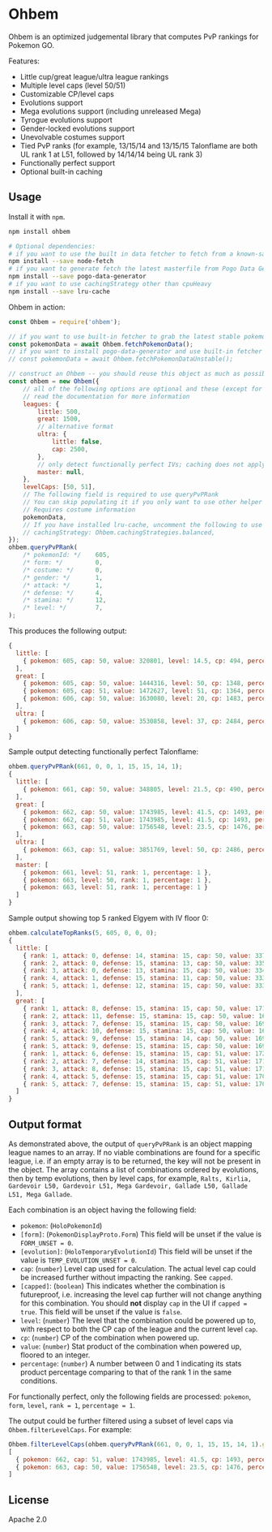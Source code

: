 # Ohbem

Ohbem is an optimized judgemental library that computes PvP rankings for Pokemon GO.

Features:

* Little cup/great league/ultra league rankings
* Multiple level caps (level 50/51)
* Customizable CP/level caps
* Evolutions support
* Mega evolutions support (including unreleased Mega)
* Tyrogue evolutions support
* Gender-locked evolutions support
* Unevolvable costumes support
* Tied PvP ranks
  (for example, 13/15/14 and 13/15/15 Talonflame are both UL rank 1 at L51, followed by 14/14/14 being UL rank 3)
* Functionally perfect support
* Optional built-in caching


## Usage

Install it with `npm`.

```sh
npm install ohbem

# Optional dependencies:
# if you want to use the built in data fetcher to fetch from a known-safe/stable masterfile repo
npm install --save node-fetch
# if you want to generate fetch the latest masterfile from Pogo Data Generator (alternative to the option above)
npm install --save pogo-data-generator
# if you want to use cachingStrategy other than cpuHeavy
npm install --save lru-cache
```

Ohbem in action:

```js
const Ohbem = require('ohbem');

// if you want to use built-in fetcher to grab the latest stable pokemon data
const pokemonData = await Ohbem.fetchPokemonData();
// if you want to install pogo-data-generator and use built-in fetcher
// const pokemonData = await Ohbem.fetchPokemonDataUnstable();

// construct an Ohbem -- you should reuse this object as much as possible since it holds a cache
const ohbem = new Ohbem({
    // all of the following options are optional and these (except for pokemonData) are the default values
    // read the documentation for more information
    leagues: {
        little: 500,
        great: 1500,
        // alternative format
        ultra: {
            little: false,
            cap: 2500,
        },
        // only detect functionally perfect IVs; caching does not apply
        master: null,
    },
    levelCaps: [50, 51],
    // The following field is required to use queryPvPRank
    // You can skip populating it if you only want to use other helper methods
    // Requires costume information
    pokemonData,
    // If you have installed lru-cache, uncomment the following to use caching:
    // cachingStrategy: Ohbem.cachingStrategies.balanced,
});
ohbem.queryPvPRank(
    /* pokemonId: */    605,
    /* form: */         0,
    /* costume: */      0,
    /* gender: */       1,
    /* attack: */       1,
    /* defense: */      4,
    /* stamina: */      12,
    /* level: */        7,
);
```

This produces the following output:

```js
{
  little: [
    { pokemon: 605, cap: 50, value: 320801, level: 14.5, cp: 494, percentage: 0.95123, rank: 548, capped: true }
  ],
  great: [
    { pokemon: 605, cap: 50, value: 1444316, level: 50, cp: 1348, percentage: 0.84457, rank: 3158 },
    { pokemon: 605, cap: 51, value: 1472627, level: 51, cp: 1364, percentage: 0.85568, rank: 3128 },
    { pokemon: 606, cap: 50, value: 1630080, level: 20, cp: 1483, percentage: 0.97364, rank: 384, capped: true }
  ],
  ultra: [
    { pokemon: 606, cap: 50, value: 3530858, level: 37, cp: 2484, percentage: 0.97604, rank: 512, capped: true }
  ]
}
```

Sample output detecting functionally perfect Talonflame:
```js
ohbem.queryPvPRank(661, 0, 0, 1, 15, 15, 14, 1);
{
  little: [
    { pokemon: 661, cap: 50, value: 348805, level: 21.5, cp: 490, percentage: 0.89401, rank: 3287, capped: true }
  ],
  great: [
    { pokemon: 662, cap: 50, value: 1743985, level: 41.5, cp: 1493, percentage: 0.94736, rank: 1087 },
    { pokemon: 662, cap: 51, value: 1743985, level: 41.5, cp: 1493, percentage: 0.94736, rank: 1328 },
    { pokemon: 663, cap: 50, value: 1756548, level: 23.5, cp: 1476, percentage: 0.94144, rank: 2867, capped: true }
  ],
  ultra: [
    { pokemon: 663, cap: 51, value: 3851769, level: 50, cp: 2486, percentage: 0.99275, rank: 21 }
  ],
  master: [
    { pokemon: 661, level: 51, rank: 1, percentage: 1 },
    { pokemon: 663, level: 50, rank: 1, percentage: 1 },
    { pokemon: 663, level: 51, rank: 1, percentage: 1 }
  ]
}
```

Sample output showing top 5 ranked Elgyem with IV floor 0:
```js
ohbem.calculateTopRanks(5, 605, 0, 0, 0);
{
  little: [
    { rank: 1, attack: 0, defense: 14, stamina: 15, cap: 50, value: 337248, level: 14, cp: 500, percentage: 1, capped: true },
    { rank: 2, attack: 0, defense: 15, stamina: 13, cap: 50, value: 335954, level: 14, cp: 500, percentage: 0.99616, capped: true },
    { rank: 3, attack: 0, defense: 13, stamina: 15, cap: 50, value: 334290, level: 14, cp: 498, percentage: 0.99123, capped: true },
    { rank: 4, attack: 1, defense: 15, stamina: 11, cap: 50, value: 333943, level: 14, cp: 500, percentage: 0.9902, capped: true },
    { rank: 5, attack: 1, defense: 12, stamina: 15, cap: 50, value: 333571, level: 14, cp: 499, percentage: 0.98909, capped: true }
  ],
  great: [
    { rank: 1, attack: 8, defense: 15, stamina: 15, cap: 50, value: 1710113, level: 50, cp: 1498, percentage: 1 },
    { rank: 2, attack: 11, defense: 15, stamina: 15, cap: 50, value: 1699358, level: 48.5, cp: 1500, percentage: 0.99371 },
    { rank: 3, attack: 7, defense: 15, stamina: 15, cap: 50, value: 1699151, level: 50, cp: 1489, percentage: 0.99359 },
    { rank: 4, attack: 10, defense: 15, stamina: 15, cap: 50, value: 1698809, level: 49, cp: 1500, percentage: 0.99339 },
    { rank: 5, attack: 9, defense: 15, stamina: 14, cap: 50, value: 1698192, level: 49.5, cp: 1494, percentage: 0.99303 },
    { rank: 5, attack: 9, defense: 15, stamina: 15, cap: 50, value: 1698192, level: 49.5, cp: 1499, percentage: 0.99303 },
    { rank: 1, attack: 6, defense: 15, stamina: 15, cap: 51, value: 1720993, level: 51, cp: 1497, percentage: 1 },
    { rank: 2, attack: 7, defense: 14, stamina: 15, cap: 51, value: 1717106, level: 51, cp: 1500, percentage: 0.99774 },
    { rank: 3, attack: 8, defense: 15, stamina: 15, cap: 51, value: 1710113, level: 50, cp: 1498, percentage: 0.99368 },
    { rank: 4, attack: 5, defense: 15, stamina: 15, cap: 51, value: 1709818, level: 51, cp: 1487, percentage: 0.99351 },
    { rank: 5, attack: 7, defense: 15, stamina: 15, cap: 51, value: 1709291, level: 50.5, cp: 1498, percentage: 0.9932 }
  ]
}
```

## Output format

As demonstrated above, the output of `queryPvPRank` is an object mapping league names to an array.
If no viable combinations are found for a specific league, i.e. if an empty array is to be returned, the key will not be present in the object.
The array contains a list of combinations ordered by evolutions, then by temp evolutions, then by level caps, for example, `Ralts, Kirlia, Gardevoir L50, Gardevoir L51, Mega Gardevoir, Gallade L50, Gallade L51, Mega Gallade`.

Each combination is an object having the following field:

* `pokemon`: (`HoloPokemonId`)
* `[form]`: (`PokemonDisplayProto.Form`) This field will be unset if the value is `FORM_UNSET = 0`.
* `[evolution]`: (`HoloTemporaryEvolutionId`) This field will be unset if the value is `TEMP_EVOLUTION_UNSET = 0`.
* `cap`: (`number`) Level cap used for calculation. The actual level cap could be increased further without impacting the ranking. See `capped`.
* `[capped]`: (`boolean`) This indicates whether the combination is futureproof, i.e. increasing the level cap further will not change anything for this combination. You should **not** display `cap` in the UI if `capped = true`. This field will be unset if the value is `false`.
* `level`: (`number`) The level that the combination could be powered up to, with respect to both the CP cap of the league and the current level `cap`.
* `cp`: (`number`) CP of the combination when powered up.
* `value`: (`number`) Stat product of the combination when powered up, floored to an integer.
* `percentage`: (`number`) A number between 0 and 1 indicating its stats product percentage comparing to that of the rank 1 in the same conditions.

For functionally perfect, only the following fields are processed: `pokemon`, `form`, `level`, `rank = 1`, `percentage = 1`.

The output could be further filtered using a subset of level caps via `Ohbem.filterLevelCaps`.
For example:

```js
Ohbem.filterLevelCaps(ohbem.queryPvPRank(661, 0, 0, 1, 15, 15, 14, 1).great, [51]);
[
  { pokemon: 662, cap: 51, value: 1743985, level: 41.5, cp: 1493, percentage: 0.94736, rank: 1328 },
  { pokemon: 663, cap: 50, value: 1756548, level: 23.5, cp: 1476, percentage: 0.94144, rank: 2867, capped: true }
]
```


## License

Apache 2.0
